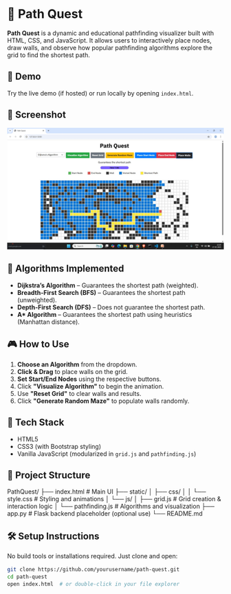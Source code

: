 # 🧭 Path Quest

**Path Quest** is a dynamic and educational pathfinding visualizer built with HTML, CSS, and JavaScript. It allows users to interactively place nodes, draw walls, and observe how popular pathfinding algorithms explore the grid to find the shortest path.

## 🚀 Demo

Try the live demo (if hosted) or run locally by opening `index.html`.

## 📸 Screenshot

![Path Quest Screenshot](pathfinder.jpeg) <!-- Add your screenshot image to the repo and update this path -->

## 🧠 Algorithms Implemented

- **Dijkstra’s Algorithm** – Guarantees the shortest path (weighted).
- **Breadth-First Search (BFS)** – Guarantees the shortest path (unweighted).
- **Depth-First Search (DFS)** – Does not guarantee the shortest path.
- **A\* Algorithm** – Guarantees the shortest path using heuristics (Manhattan distance).

## 🎮 How to Use

1. **Choose an Algorithm** from the dropdown.
2. **Click & Drag** to place walls on the grid.
3. **Set Start/End Nodes** using the respective buttons.
4. Click **"Visualize Algorithm"** to begin the animation.
5. Use **"Reset Grid"** to clear walls and results.
6. Click **"Generate Random Maze"** to populate walls randomly.

## 🧱 Tech Stack

- HTML5
- CSS3 (with Bootstrap styling)
- Vanilla JavaScript (modularized in `grid.js` and `pathfinding.js`)

## 📁 Project Structure
PathQuest/
├── index.html               # Main UI
├── static/
│   ├── css/
│   │   └── style.css        # Styling and animations
│   └── js/
│       ├── grid.js          # Grid creation & interaction logic
│       └── pathfinding.js   # Algorithms and visualization
├── app.py                   # Flask backend placeholder (optional use)
└── README.md

## 🛠️ Setup Instructions

No build tools or installations required. Just clone and open:

```bash
git clone https://github.com/yourusername/path-quest.git
cd path-quest
open index.html  # or double-click in your file explorer
